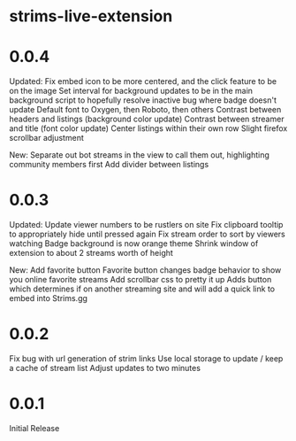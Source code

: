 # strims-live-extension

# 0.0.4
Updated:
Fix embed icon to be more centered, and the click feature to be on the image
Set interval for background updates to be in the main background script to hopefully resolve inactive bug where badge doesn't update
Default font to Oxygen, then Roboto, then others
Contrast between headers and listings (background color update)
Contrast between streamer and title (font color update)
Center listings within their own row
Slight firefox scrollbar adjustment

New:
Separate out bot streams in the view to call them out, highlighting community members first
Add divider between listings

# 0.0.3
Updated:
Update viewer numbers to be rustlers on site
Fix clipboard tooltip to appropriately hide until pressed again
Fix stream order to sort by viewers watching
Badge background is now orange theme
Shrink window of extension to about 2 streams worth of height

New:
Add favorite button
Favorite button changes badge behavior to show you online favorite streams
Add scrollbar css to pretty it up
Adds button which determines if on another streaming site and will add a quick link to embed into Strims.gg

# 0.0.2
Fix bug with url generation of strim links
Use local storage to update / keep a cache of stream list
Adjust updates to two minutes

# 0.0.1
Initial Release
